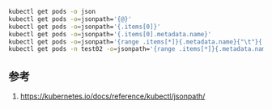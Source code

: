 

```sh
kubectl get pods -o json
kubectl get pods -o=jsonpath='{@}'
kubectl get pods -o=jsonpath='{.items[0]}'
kubectl get pods -o=jsonpath='{.items[0].metadata.name}'
kubectl get pods -o=jsonpath='{range .items[*]}{.metadata.name}{"\t"}{.status.startTime}{"\n"}{end}'
kubectl get pods -n test02 -o=jsonpath='{range .items[*]}{.metadata.name}{"\n"}{end}'
```


## 参考

1. https://kubernetes.io/docs/reference/kubectl/jsonpath/